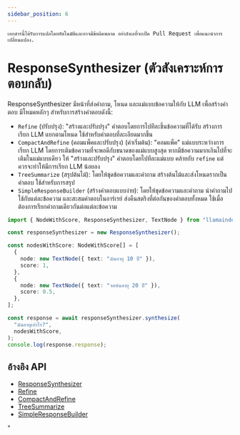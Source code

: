 ```yaml
---
sidebar_position: 6
---
```


`เอกสารนี้ได้รับการแปลโดยอัตโนมัติและอาจมีข้อผิดพลาด อย่าลังเลที่จะเปิด Pull Request เพื่อแนะนำการเปลี่ยนแปลง.`

# ResponseSynthesizer (ตัวสังเคราะห์การตอบกลับ)

ResponseSynthesizer มีหน้าที่ส่งคำถาม, โหนด และแม่แบบข้อความให้กับ LLM เพื่อสร้างคำตอบ มีโหมดหลักๆ สำหรับการสร้างคำตอบดังนี้:

- `Refine` (ปรับปรุง): "สร้างและปรับปรุง" คำตอบโดยการไปทีละชิ้นข้อความที่ได้รับ
  สร้างการเรียก LLM แยกตามโหนด ใช้สำหรับคำตอบที่ละเอียดมากขึ้น
- `CompactAndRefine` (คอมแพ็คและปรับปรุง) (ค่าเริ่มต้น): "คอมแพ็ค" แม่แบบระหว่างการเรียก LLM โดยการเติมข้อความที่จะพอดีกับขนาดของแม่แบบสูงสุด หากมีข้อความมากเกินไปที่จะเติมในแม่แบบเดียว ให้ "สร้างและปรับปรุง" คำตอบโดยไปทีละแม่แบบ คล้ายกับ `refine` แต่ควรจะทำให้มีการเรียก LLM น้อยลง
- `TreeSummarize` (สรุปต้นไม้): โดยให้ชุดข้อความและคำถาม สร้างต้นไม้และส่งโหนดรากเป็นคำตอบ ใช้สำหรับการสรุป
- `SimpleResponseBuilder` (สร้างคำตอบแบบง่าย): โดยให้ชุดข้อความและคำถาม นำคำถามไปใช้กับแต่ละข้อความ และสะสมคำตอบในอาร์เรย์ ส่งคืนสตริงที่ต่อกันของคำตอบทั้งหมด ใช้เมื่อต้องการเรียกคำถามเดียวกันต่อแต่ละข้อความ

```typescript
import { NodeWithScore, ResponseSynthesizer, TextNode } from "llamaindex";

const responseSynthesizer = new ResponseSynthesizer();

const nodesWithScore: NodeWithScore[] = [
  {
    node: new TextNode({ text: "ฉันอายุ 10 ปี" }),
    score: 1,
  },
  {
    node: new TextNode({ text: "จอห์นอายุ 20 ปี" }),
    score: 0.5,
  },
];

const response = await responseSynthesizer.synthesize(
  "ฉันอายุเท่าไร?",
  nodesWithScore,
);
console.log(response.response);
```

## อ้างอิง API

- [ResponseSynthesizer](../../api/classes/ResponseSynthesizer.md)
- [Refine](../../api/classes/Refine.md)
- [CompactAndRefine](../../api/classes/CompactAndRefine.md)
- [TreeSummarize](../../api/classes/TreeSummarize.md)
- [SimpleResponseBuilder](../../api/classes/SimpleResponseBuilder.md)

"
